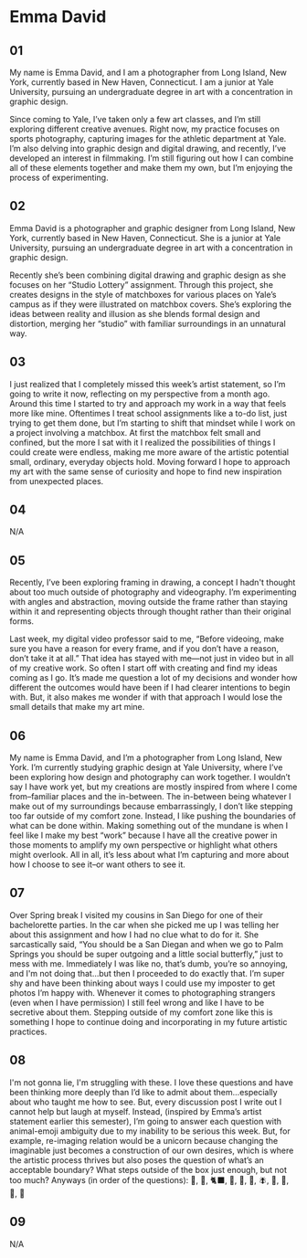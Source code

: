 # Emma David

## 01

My name is Emma David, and I am a photographer from Long Island, New York, currently based in New Haven, Connecticut. I am a junior at Yale University, pursuing an undergraduate degree in art with a concentration in graphic design.

Since coming to Yale, I’ve taken only a few art classes, and I’m still exploring different creative avenues. Right now, my practice focuses on sports photography, capturing images for the athletic department at Yale. I’m also delving into graphic design and digital drawing, and recently, I’ve developed an interest in filmmaking. I’m still figuring out how I can combine all of these elements together and make them my own, but I’m enjoying the process of experimenting.

## 02

Emma David is a photographer and graphic designer from Long Island, New York, currently based in New Haven, Connecticut. She is a junior at Yale University, pursuing an undergraduate degree in art with a concentration in graphic design.

Recently she’s been combining digital drawing and graphic design as she focuses on her “Studio Lottery” assignment. Through this project, she creates designs in the style of matchboxes for various places on Yale’s campus as if they were illustrated on matchbox covers. She’s exploring the ideas between reality and illusion as she blends formal design and distortion, merging her “studio” with familiar surroundings in an unnatural way.

## 03

I just realized that I completely missed this week’s artist statement, so I’m going to write it now, reflecting on my perspective from a month ago. Around this time I started to try and approach my work in a way that feels more like mine. Oftentimes I treat school assignments like a to-do list, just trying to get them done, but I’m starting to shift that mindset while I work on a project involving a matchbox. At first the matchbox felt small and confined, but the more I sat with it I realized the possibilities of things I could create were endless, making me more aware of the artistic potential small, ordinary, everyday objects hold. Moving forward I hope to approach my art with the same sense of curiosity and hope to find new inspiration from unexpected places.

## 04

N/A

## 05

Recently, I’ve been exploring framing in drawing, a concept I hadn't thought about too much outside of photography and videography. I’m experimenting with angles and abstraction, moving outside the frame rather than staying within it and representing objects through thought rather than their original forms.

Last week, my digital video professor said to me, “Before videoing, make sure you have a reason for every frame, and if you don’t have a reason, don’t take it at all.” That idea has stayed with me—not just in video but in all of my creative work. So often I start off with creating and find my ideas coming as I go. It’s made me question a lot of my decisions and wonder how different the outcomes would have been if I had clearer intentions to begin with. But, it also makes me wonder if with that approach I would lose the small details that make my art mine.

## 06

My name is Emma David, and I’m a photographer from Long Island, New York. I’m currently studying graphic design at Yale University, where I’ve been exploring how design and photography can work together. I wouldn’t say I have work yet, but my creations are mostly inspired from where I come from–familiar places and the in-between. The in-between being whatever I make out of my surroundings because embarrassingly, I don’t like stepping too far outside of my comfort zone. Instead, I like pushing the boundaries of what can be done within. Making something out of the mundane is when I feel like I make my best “work” because I have all the creative power in those moments to amplify my own perspective or highlight what others might overlook. All in all, it’s less about what I’m capturing and more about how I choose to see it–or want others to see it.

## 07

Over Spring break I visited my cousins in San Diego for one of their bachelorette parties. In the car when she picked me up I was telling her about this assignment and how I had no clue what to do for it. She sarcastically said, “You should be a San Diegan and when we go to Palm Springs you should be super outgoing and a little social butterfly,” just to mess with me. Immediately I was like no, that’s dumb, you’re so annoying, and I'm not doing that…but then I proceeded to do exactly that. I’m super shy and have been thinking about ways I could use my imposter to get photos I’m happy with. Whenever it comes to photographing strangers (even when I have permission) I still feel wrong and like I have to be secretive about them. Stepping outside of my comfort zone like this is something I hope to continue doing and incorporating in my future artistic practices.

## 08

I'm not gonna lie, I'm struggling with these. I love these questions and have been thinking more deeply than I’d like to admit about them…especially about who taught me how to see. But, every discussion post I write out I cannot help but laugh at myself. Instead, (inspired by Emma’s artist statement earlier this semester), I’m going to answer each question with animal-emoji ambiguity due to my inability to be serious this week. But, for example, re-imaging relation would be a unicorn because changing the imaginable just becomes a construction of our own desires, which is where the artistic process thrives but also poses the question of what’s an acceptable boundary? What steps outside of the box just enough, but not too much? Anyways (in order of the questions): 🦝, 🦔, 🐈‍⬛, 🐙, 🐶, 🐘, 🪰, 🦄, 🦥, 🦦, 🙉

## 09

N/A
